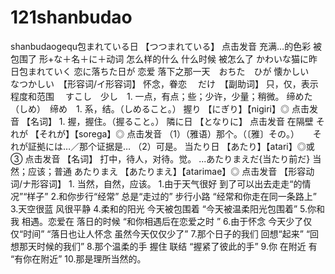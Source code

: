 # 121shanbudao
shanbudaogequ包まれている日 【つつまれている】 点击发音 充满…的色彩   被包围了  形+な＋名＋に＋动词 怎么样的什么 什么时候 被怎么了  かわいな猫に昨日包まれていく  恋に落ちた日が 恋爱 落下之那一天　おちた　ひが 懐かしい　なつかしい　【形容词/イ形容词】 怀念，眷恋 　だけ　【副助词】 只，仅，表示程度和范围　 すこし　少し　1. 一点，有点；些；少许，少量；稍微。 缔めた（しめ）　缔め　1. 系，结。（しめること。）  握り 【にぎり】【nigiri】◎ 点击发音 【名词】 1. 握，握住。（握ること。） 隣に日 【となりに】 点击发音 在隔壁 それが 【それが】【sorega】◎ 点击发音 （1）（雅语）那个。（〔雅〕その。）  　 それが証拠には…／那个证据是…  （2）可是。  当たり日 【あたり】【atari】◎或③ 点击发音 【名词】 打中，待人，对待。觉。   ...あたりまえだ{当たり前だ} 当然；应该；普通  あたりまえ 【あたりまえ】【atarimae】◎ 点击发音 【形容动词/ナ形容词】 1. 当然，自然，应该。  1.由于天气很好 到了可以出去走走“的情况”“样子”  2.和你步行“经常” 总是“走过的” 步行小路    “经常和你走在同一条路上” 3.天空很蓝 风很平静 4.柔和的阳光 今天被包围着 “今天被温柔阳光包围着” 5.你和我 相遇。恋爱在 落日的时候 “和你相遇后在恋爱之时 ” 6.由于怀念 今天少了仅仅“时间”  “落日也让人怀念 虽然今天仅仅少了” 7.那个日子的我们 回想“起来”  “回想那天时候的我们” 8.那个温柔的手 握住 联结 “握紧了彼此的手” 9.你 在附近 有 “有你在附近”  10.那是理所当然的。
